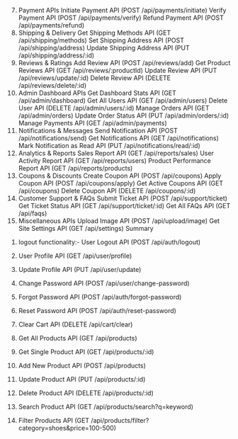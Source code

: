 7. Payment APIs
Initiate Payment API (POST /api/payments/initiate)
Verify Payment API (POST /api/payments/verify)
Refund Payment API (POST /api/payments/refund)
8. Shipping & Delivery
Get Shipping Methods API (GET /api/shipping/methods)
Set Shipping Address API (POST /api/shipping/address)
Update Shipping Address API (PUT /api/shipping/address/:id)
9. Reviews & Ratings
Add Review API (POST /api/reviews/add)
Get Product Reviews API (GET /api/reviews/:productId)
Update Review API (PUT /api/reviews/update/:id)
Delete Review API (DELETE /api/reviews/delete/:id)
10. Admin Dashboard APIs
Get Dashboard Stats API (GET /api/admin/dashboard)
Get All Users API (GET /api/admin/users)
Delete User API (DELETE /api/admin/users/:id)
Manage Orders API (GET /api/admin/orders)
Update Order Status API (PUT /api/admin/orders/:id)
Manage Payments API (GET /api/admin/payments)
11. Notifications & Messages
Send Notification API (POST /api/notifications/send)
Get Notifications API (GET /api/notifications)
Mark Notification as Read API (PUT /api/notifications/read/:id)
12. Analytics & Reports
Sales Report API (GET /api/reports/sales)
User Activity Report API (GET /api/reports/users)
Product Performance Report API (GET /api/reports/products)
13. Coupons & Discounts
Create Coupon API (POST /api/coupons)
Apply Coupon API (POST /api/coupons/apply)
Get Active Coupons API (GET /api/coupons)
Delete Coupon API (DELETE /api/coupons/:id)
14. Customer Support & FAQs
Submit Ticket API (POST /api/support/ticket)
Get Ticket Status API (GET /api/support/ticket/:id)
Get All FAQs API (GET /api/faqs)
15. Miscellaneous APIs
Upload Image API (POST /api/upload/image)
Get Site Settings API (GET /api/settings)
Summary
1) logout functionality:- User Logout API (POST /api/auth/logout)

2) User Profile API (GET /api/user/profile)
3) Update Profile API (PUT /api/user/update)
4) Change Password API (POST /api/user/change-password)
5) Forgot Password API (POST /api/auth/forgot-password)
6) Reset Password API (POST /api/auth/reset-password)
7) Clear Cart API (DELETE /api/cart/clear)

8) Get All Products API (GET /api/products)
9) Get Single Product API (GET /api/products/:id)
10) Add New Product API (POST /api/products)
11) Update Product API (PUT /api/products/:id)
12) Delete Product API (DELETE /api/products/:id)
13) Search Product API (GET /api/products/search?q=keyword)
14) Filter Products API (GET /api/products/filter?category=shoes&price=100-500)
